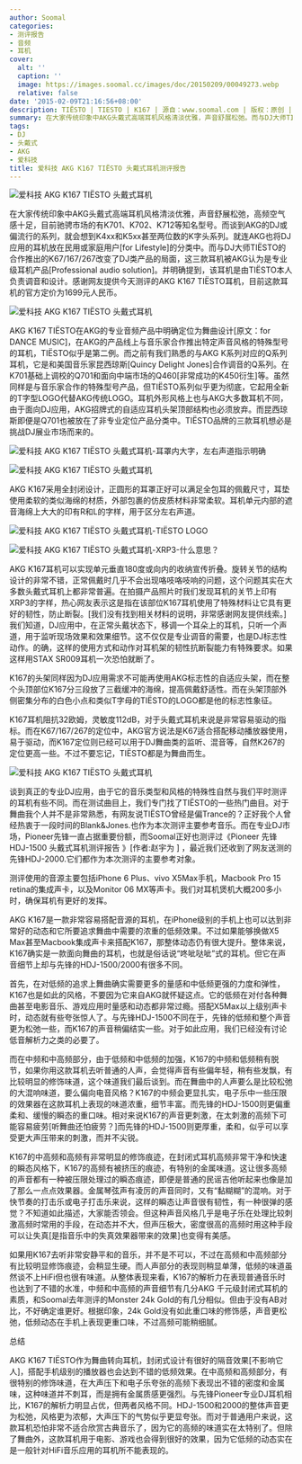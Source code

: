 ```yaml
---
author: Soomal
categories:
- 测评报告
- 音频
- 耳机
cover:
  alt: ''
  caption: ''
  image: https://images.soomal.cc/images/doc/20150209/00049273.webp
  relative: false
date: '2015-02-09T21:16:56+08:00'
description: TIËSTO | TIESTO | K167 | 源自：www.soomal.com | 版权：原创 |  平均/总评分：09.31/270
summary: 在大家传统印象中AKG头戴式高端耳机风格清淡优雅，声音舒展松弛。而与DJ大师TIËSTO的合作推出的K67/167/267改变了DJ类产品的局面，它专门针对舞曲设计，真正面向DJ专业应用市场，很难想象AKG的品牌下会有DJ风格的耳机？
tags:
- DJ
- 头戴式
- AKG
- 爱科技
title: 爱科技 AKG K167 TIËSTO 头戴式耳机测评报告
---
```


![爱科技 AKG K167 TIËSTO 头戴式耳机](https://images.soomal.cc/images/doc/20150128/00048982.webp)



在大家传统印象中AKG头戴式高端耳机风格清淡优雅，声音舒展松弛，高频空气感十足，目前驰骋市场的有K701、K702、K712等知名型号。而谈到AKG的DJ或偏流行的系列，就会想到K4xx和K5xx甚至两位数的K字头系列。就连AKG也将DJ应用的耳机放在民用或家庭用户[for Lifestyle]的分类中。而与DJ大师TIËSTO的合作推出的K67/167/267改变了DJ类产品的局面，这三款耳机被AKG认为是专业级耳机产品[Professional audio solution]。并明确提到，该耳机是由TIËSTO本人负责调音和设计。感谢网友提供今天测评的AKG K167 TIËSTO耳机，目前这款耳机的官方定价为1699元人民币。



![爱科技 AKG K167 TIËSTO 头戴式耳机](https://images.soomal.cc/images/doc/20150128/00048992.webp)



AKG K167 TIËSTO在AKG的专业音频产品中明确定位为舞曲设计[原文：for DANCE MUSIC]，在AKG的产品线上与音乐家合作推出特定声音风格的特殊型号的耳机，TIËSTO似乎是第二例。而之前有我们熟悉的与AKG K系列对应的Q系列耳机，它是和美国音乐家昆西琼斯[Quincy Delight Jones]合作调音的Q系列。在K701基础上调校的Q701和面向中端市场的Q460[非常成功的K450衍生]等。虽然同样是与音乐家合作的特殊型号产品，但TIËSTO系列似乎更为彻底，它起用全新的T字型LOGO代替AKG传统LOGO。耳机外形风格上也与AKG大多数耳机不同，由于面向DJ应用，AKG招牌式的自适应耳机头架顶部结构也必须放弃。而昆西琼斯即便是Q701也被放在了非专业定位产品分类中。TIËSTO品牌的三款耳机想必是挑战DJ展业市场而来的。



![爱科技 AKG K167 TIËSTO 头戴式耳机-耳罩内大字，左右声道指示明确](https://images.soomal.cc/images/doc/20150128/00048989_01.webp)



![爱科技 AKG K167 TIËSTO 头戴式耳机](https://images.soomal.cc/images/doc/20150128/00048985_01.webp)



AKG K167采用全封闭设计，正圆形的耳罩正好可以满足全包耳的佩戴尺寸，耳垫使用柔软的类似海绵的材质，外部包裹的仿皮质材料非常柔软。耳机单元内部的遮音海绵上大大的印有R和L的字样，用于区分左右声道。



![爱科技 AKG K167 TIËSTO 头戴式耳机-TIËSTO LOGO](https://images.soomal.cc/images/doc/20150128/00048986_01.webp)



![爱科技 AKG K167 TIËSTO 头戴式耳机-XRP3-什么意思？](https://images.soomal.cc/images/doc/20150128/00048987_01.webp)



AKG K167耳机可以实现单元垂直180度或向内的收纳宣传折叠。旋转关节的结构设计的非常不错，正常佩戴时几乎不会出现咯吱咯吱响的问题，这个问题其实在大多数头戴式耳机上都非常普遍。在拍摄产品照片时我们发现耳机的关节上印有XRP3的字样，热心网友表示这是指在该部位K167耳机使用了特殊材料让它具有更好的韧性，防止断裂。[我们没有找到相关材料的说明，非常感谢网友提供线索。]我们知道，DJ应用中，在正常头戴状态下，移调一个耳朵上的耳机，只听一个声道，用于监听现场效果和效果细节。这不仅仅是专业调音的需要，也是DJ标志性动作。的确，这样的使用方式和动作对耳机架的韧性抗断裂能力有特殊要求。如果这样用STAX SR009耳机一次恐怕就断了。



K167的头架同样因为DJ应用需求不可能再使用AKG标志性的自适应头架，而在整个头顶部位K167分三段放了三截缓冲的海绵，提高佩戴舒适性。而在头架顶部外侧密集分布的白色小点和类似T字母的TIËSTO的LOGO都是他的标志性象征。



K167耳机阻抗32欧姆，灵敏度112dB，对于头戴式耳机来说是非常容易驱动的指标。而在K67/167/267的定位中，AKG官方说法是K67适合搭配移动播放器使用，易于驱动，而K167定位则已经可以用于DJ舞曲类的监听、混音等，自然K267的定位更高一些。不过不要忘记，TIËSTO都是为舞曲而生。



![爱科技 AKG K167 TIËSTO 头戴式耳机](https://images.soomal.cc/images/doc/20150128/00048995.webp)



谈到真正的专业DJ应用，由于它的音乐类型和风格的特殊性自然与我们平时测评的耳机有些不同。而在测试曲目上，我们专门找了TIËSTO的一些热门曲目。对于舞曲我个人并不是非常熟悉，有网友说TIËSTO曾经是偏Trance的？正好我个人曾经热衷于一段时间的Blank&Jones.也作为本次测评主要参考音乐。而在专业DJ市场，Pioneer先锋一直占据重要份额，而Soomal正好也测评过《Pioneer 先锋 HDJ-1500 头戴式耳机测评报告 》[作者:赵宇为 ]
，最近我们还收到了网友送测的先锋HDJ-2000.它们都作为本次测评的主要参考对象。

测评使用的音源主要包括iPhone 6 Plus、vivo X5Max手机，Macbook Pro 15 retina的集成声卡，以及Monitor 06 MX等声卡。我们对耳机煲机大概200多小时，确保耳机有更好的发挥。

AKG K167是一款非常容易搭配音源的耳机，在iPhone级别的手机上也可以达到非常好的动态和它所要追求舞曲中需要的浓重的低频效果。不过如果能够换做X5 Max甚至Macbook集成声卡来搭配K167，那整体动态仍有很大提升。整体来说，K167确实是一款面向舞曲的耳机，也就是俗话说“咚呲哒呲”式的耳机。但它在声音细节上却与先锋的HDJ-1500/2000有很多不同。

首先，在对低频的追求上舞曲确实需要更多的量感和中低频更强的力度和弹性，K167也是如此的风格，不要因为它来自AKG就怀疑这点。它的低频在对付各种舞曲甚至电影音乐、游戏应用时量感和动态都非常过瘾。搭配X5Max以上级别声卡时，动态就有些夸张惊人了。与先锋HDJ-1500不同在于，先锋的低频和整个声音更为松弛一些，而K167的声音稍偏结实一些。对于如此应用，我们已经没有讨论低音解析力之类的必要了。

而在中频和中高频部分，由于低频和中低频的加强，K167的中频和低频稍有脱节，如果你用这款耳机去听普通的人声，会觉得声音有些偏年轻，稍有些发飘，有比较明显的修饰味道，这个味道我们最后谈到。而在舞曲中的人声要么是比较松弛的大混响味道，要么偏向电音风格？K167的中频会更显扎实，电子乐中一些压限的效果器在这款耳机上表现的味道浓重，细节丰富。而先锋的HDJ-1500则更偏重柔和、缓慢的瞬态的重口味。相对来说K167的声音更刺激，在太刺激的高频下可能容易疲劳[听舞曲还怕疲劳？]而先锋的HDJ-1500则更厚重，柔和，似乎可以享受更大声压带来的刺激，而并不尖锐。

K167的中高频和高频有非常明显的修饰痕迹，在封闭式耳机高频非常干净和快速的瞬态风格下，K167的高频有被挤压的痕迹，有特别的金属味道。这让很多高频的声音都有一种被压限处理过的瞬态痕迹，即便是普通的民谣吉他听起来也像是加了那么一点点效果器。金属琴弦声有凌厉的声音同时，又有“黏糊糊”的混响。对于快节奏的打击乐或电子打击乐来说，这样的瞬态让声音很有韧性，有一种很弹的感觉？不知道如此描述，大家能否领会。但这种声音风格几乎是电子乐在处理比较刺激高频时常用的手段，在动态并不大，但声压极大，密度很高的高频时用这种手段可以让失真[是指音乐中的失真效果器带来的效果]也变得有美感。

如果用K167去听非常安静平和的音乐，并不是不可以，不过在高频和中高频部分有比较明显修饰痕迹，会稍显生硬。而人声部分的表现则稍显单薄，低频的味道虽然谈不上HiFi但也很有味道。从整体表现来看，K167的解析力在表现普通音乐时也达到了不错的水准，中频和中高频的声音细节有几分AKG 千元级封闭式耳机的素质，和Soomal去年测评的Monster 24k Gold的有几分相似。但由于没有AB对比，不好确定谁更好。根据印象，24k Gold没有如此重口味的修饰感，声音更松弛，低频动态在手机上表现更重口味，不过高频可能稍细腻。 

总结

AKG K167 TIËSTO作为舞曲转向耳机，封闭式设计有很好的隔音效果[不影响它人]，搭配手机级别的播放器也会达到不错的低频效果。在中高频和高频部分，有很特别的修饰味道，在大声压下和电子乐夸张的高频下表现出不错的密度和金属味，这种味道并不刺耳，而是拥有金属质感更强烈。与先锋Pioneer专业DJ耳机相比，K167的解析力明显占优，但两者风格不同。HDJ-1500和2000的整体声音更为松弛，风格更为浓郁，大声压下的气势似乎更显夸张。而对于普通用户来说，这款耳机恐怕非常不适合欣赏古典音乐了，因为它的高频的味道实在太特别了。但除了舞曲外，这款耳机用于电影、游戏也会得到很好的效果，因为它低频的动态实在是一般针对HiFi音乐应用的耳机所不能表现的。